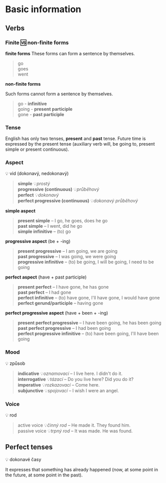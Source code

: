 # Basic information

## Verbs

### Finite 🆚 non-finite forms

**finite forms**
These forms can form a sentence by themselves.

> go <br/>
> goes <br/>
> went <br/>

**non-finite forms**

Such forms cannot form a sentence by themselves.

> go - **infinitive** <br/>
> going - **present participle** <br/>
> gone - **past participle** <br/>

### Tense

English has only two tenses, **present** and **past** tense. Future time is expressed by the present tense (auxiliary
verb will, be
going to, present simple or present continuous).

### Aspect

💡 vid (dokonavý, nedokonavý)

> **simple** 💡*prostý* <br/>
> **progressive (continuous)** 💡*průběhový* <br/>
> **perfect** 💡*dokonavý* <br/>
> **perfect progressive (continuous)** 💡*dokonavý průběhový* <br/>

**simple aspect**

> **present simple** – I go, he goes, does he go <br/>
> **past simple** – I went, did he go <br/>
> **simple infinitive** – (to) go <br/>

**progressive aspect** (be + -ing)

> **present progressive** – I am going, we are going <br/>
> **past progressive** – I was going, we were going <br/>
> **progressive infinitive** – (to) be going, I will be going, I need to be going <br/>

**perfect aspect** (have + past participle)

> **present perfect** – I have gone, he has gone <br/>
> **past perfect** – I had gone <br/>
> **perfect infinitive** – (to) have gone, I'll have gone, I would have gone <br/>
> **perfect gerund/participle** – having gone <br/>

**perfect progressive aspect** (have + been + -ing)

> **present perfect progressive** – I have been going, he has been going <br/>
> **past perfect progressive** – I had been going <br/>
> **perfect progressive infinitive** – (to) have been going, I'll have been going <br/>

### Mood

💡 způsob

> **indicative** 💡*oznamovací* – I live here. I didn't do it. <br/>
> **interrogative** 💡*tázací* – Do you live here? Did you do it? <br/>
> **imperative** 💡*rozkazovací* – Come here. <br/>
> **subjunctive** 💡*spojovací* – I wish I were an angel. <br/>

### Voice

💡 rod

> active voice 💡*činný rod* – He made it. They found him. <br/>
> passive voice 💡*trpný rod* – It was made. He was found. <br/>

## Perfect tenses

💡 dokonavé časy

It expresses that something has already happened (now, at some point in the future, at some point in the past).
